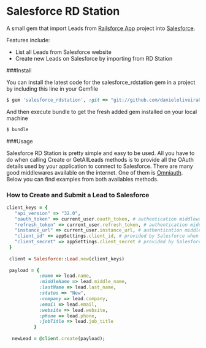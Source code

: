 # Salesforce RD Station
A small gem that import Leads from [Railsforce App](https://github.com/danieloliveira079/railsforce-app) project into [Salesforce](http://www.salesforce.com).

Features include:

* List all Leads from Salesforce website
* Create new Leads on Salesforce by importing from RD Station 

###Install

You can install the latest code for the salesforce_rdstation gem in a project by including this line in your Gemfile

```ruby
$ gem 'salesforce_rdstation', :git => "git://github.com/danieloliveira079/salesforce_rdstation.git"
```

And then execute bundle to get the fresh added gem installed on your local machine

```ruby
$ bundle
```

###Usage

Salesforce RD Station is pretty simple and easy to be used. All you have to do when calling Create or GetAllLeads methods is to provide all the OAuth details used by your application to connect to Salesforce. There are many good middlewares available on the internet. One of them is [Omniauth](https://github.com/intridea/omniauth). Below you can find examples from both availables methods.

### How to Create and Submit a Lead to Salesforce

```ruby
client_keys = {
   "api_version" => "32.0",
   "oauth_token" => current_user.oauth_token, # authentication middleware info
   "refresh_token" => current_user.refresh_token, # authentication middleware info
   "instance_url" => current_user.instance_url, # authentication middleware info
   "client_id" => appSettings.client_id, # provided by Salesforce when you create a Connected App
   "client_secret" => appSettings.client_secret # provided by Salesforce when you create a Connected App
 }
 
 client = Salesforce::Lead.new(client_keys)
 
 payload = {
            :name => lead.name,
            :middleName => lead.middle_name,
            :lastName => lead.last_name,
            :status => "New",
            :company => lead.company,
            :email => lead.email,
            :website => lead.website,
            :phone => lead.phone,
            :jobTitle => lead.job_title
          }
          
  newLead = @client.create(payload);
     
     
```






